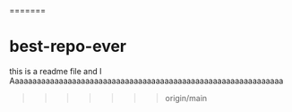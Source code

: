 =======
# best-repo-ever

this is a readme file and I Aaaaaaaaaaaaaaaaaaaaaaaaaaaaaaaaaaaaaaaaaaaaaaaaaaaaaaaaaaaaaa
>>>>>>> origin/main

